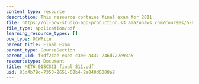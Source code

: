 ```yaml
---
content_type: resource
description: This resource contains final exam for 2011.
file: https://ol-ocw-studio-app-production.s3.amazonaws.com/courses/6-01sc-introduction-to-electrical-engineering-and-computer-science-i-spring-2011/85d4b79c7353265160b42a040d6008a8_MIT6_01SCS11_final_S11.pdf
file_type: application/pdf
learning_resource_types: []
ocw_type: OCWFile
parent_title: Final Exam
parent_type: CourseSection
parent_uid: f0df2cae-e4ea-c3e0-a431-246d722e93a5
resourcetype: Document
title: MIT6_01SCS11_final_S11.pdf
uid: 85d4b79c-7353-2651-60b4-2a040d6008a8
---
```

